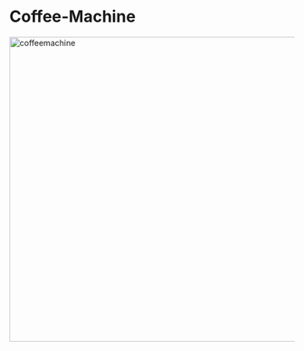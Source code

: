 # Coffee-Machine

<img width="539" alt="coffeemachine" src="https://user-images.githubusercontent.com/70439799/137259887-17cd7d8e-fc47-44c1-872c-3141eee846e2.png">